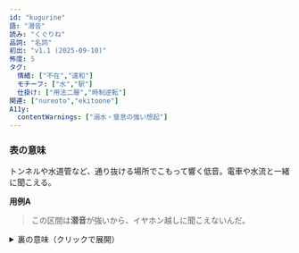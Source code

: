 ```yaml
---
id: "kugurine"
語: "潜音"
読み: "くぐりね"
品詞: "名詞"
初出: "v1.1 (2025-09-10)"
怖度: 5
タグ:
  情緒: ["不在","違和"]
  モチーフ: ["水","駅"]
  仕掛け: ["用法二層","時制逆転"]
関連: ["nureoto","ekitoone"]
A11y:
  contentWarnings: ["溺水・窒息の強い想起"]
---
```


### 表の意味
トンネルや水道管など、通り抜ける場所でこもって響く低音。電車や水流と一緒に聞こえる。

**用例A**
> この区間は**潜音**が強いから、イヤホン越しに聞こえないんだ。

<details><summary>裏の意味（クリックで展開）</summary>

**裏の意味**  
響いているのは音ではなく、**自分が潜った未来**らしい。呼吸より先に声が沈んでいく。

**手がかり**
- 息を止めると明瞭になる
- 出口よりも入口で強まる
- 返事が水底から遅れて上がる

**用例B**
> **潜音**の返事が、まだ潜っていない自分を呼んでいた。
</details>

